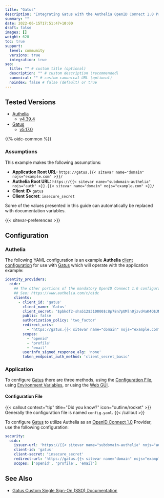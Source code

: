 ```yaml
---
title: "Gatus"
description: "Integrating Gatus with the Authelia OpenID Connect 1.0 Provider."
summary: ""
date: 2022-06-15T17:51:47+10:00
draft: false
images: []
weight: 620
toc: true
support:
  level: community
  versions: true
  integration: true
seo:
  title: "" # custom title (optional)
  description: "" # custom description (recommended)
  canonical: "" # custom canonical URL (optional)
  noindex: false # false (default) or true
---
```


## Tested Versions

- [Authelia]
  - [v4.39.4](https://github.com/authelia/authelia/releases/tag/v4.39.4)
- [Gatus]
  - [v5.17.0](https://github.com/TwiN/gatus/releases/tag/v5.17.0)

{{% oidc-common %}}

### Assumptions

This example makes the following assumptions:

- __Application Root URL:__ `https://gatus.{{< sitevar name="domain" nojs="example.com" >}}/`
- __Authelia Root URL:__ `https://{{< sitevar name="subdomain-authelia" nojs="auth" >}}.{{< sitevar name="domain" nojs="example.com" >}}/`
- __Client ID:__ `gatus`
- __Client Secret:__ `insecure_secret`

Some of the values presented in this guide can automatically be replaced with documentation variables.

{{< sitevar-preferences >}}

## Configuration

### Authelia

The following YAML configuration is an example __Authelia__ [client configuration] for use with [Gatus] which
will operate with the application example:

```yaml {title="configuration.yml"}
identity_providers:
  oidc:
    ## The other portions of the mandatory OpenID Connect 1.0 configuration go here.
    ## See: https://www.authelia.com/c/oidc
    clients:
      - client_id: 'gatus'
        client_name: 'Gatus'
        client_secret: '$pbkdf2-sha512$310000$c8p78n7pUMln0jzvd4aK4Q$JNRBzwAo0ek5qKn50cFzzvE9RXV88h1wJn5KGiHrD0YKtZaR/nCb2CJPOsKaPK0hjf.9yHxzQGZziziccp6Yng'  # The digest of 'insecure_secret'.
        public: false
        authorization_policy: 'two_factor'
        redirect_uris:
          - 'https://gatus.{{< sitevar name="domain" nojs="example.com" >}}/authorization-code/callback'
        scopes:
          - 'openid'
          - 'profile'
          - 'email'
        userinfo_signed_response_alg: 'none'
        token_endpoint_auth_method: 'client_secret_basic'
```

### Application

To configure [Gatus] there are three methods, using the [Configuration File](#configuration-file), using
[Environment Variables](#environment-variables), or using the [Web GUI](#web-gui).

#### Configuration File

{{< callout context="tip" title="Did you know?" icon="outline/rocket" >}}
Generally the configuration file is named `config.yaml`.
{{< /callout >}}

To configure [Gatus] to utilize Authelia as an [OpenID Connect 1.0] Provider, use the following configuration:

```yaml {title="config.yaml"}
security:
  oidc:
    issuer-url: 'https://{{< sitevar name="subdomain-authelia" nojs="auth" >}}.{{< sitevar name="domain" nojs="example.com" >}}'
    client-id: 'gatus'
    client-secret: 'insecure_secret'
    redirect-url: 'https://gatus.{{< sitevar name="domain" nojs="example.com" >}}/authorization-code/callback'
    scopes: ['openid', 'profile', 'email']
```

## See Also

- [Gatus Custom Single Sign-On (SSO) Documentation](https://gatus.io/docs/private-status-page)

[Authelia]: https://www.authelia.com
[Gatus]: https://gatus.io/
[OpenID Connect 1.0]: ../../openid-connect/introduction.md
[client configuration]: ../../../configuration/identity-providers/openid-connect/clients.md
